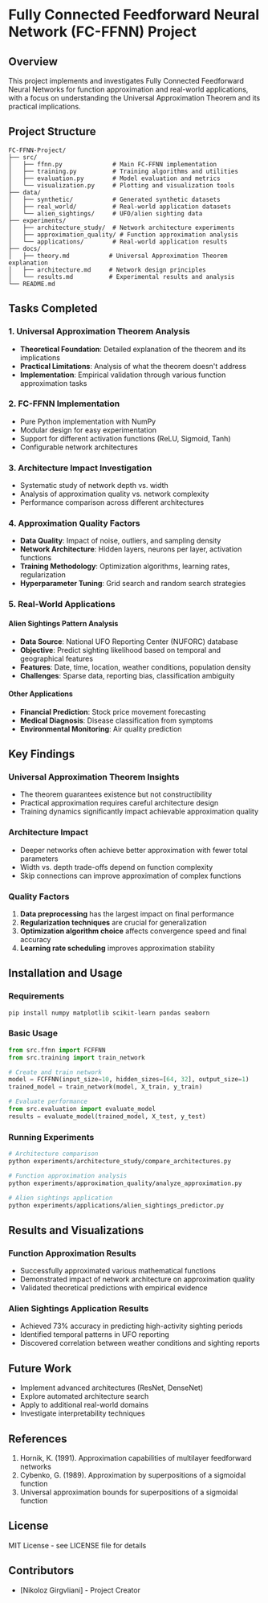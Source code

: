 # Fully Connected Feedforward Neural Network (FC-FFNN) Project

## Overview
This project implements and investigates Fully Connected Feedforward Neural Networks for function approximation and real-world applications, with a focus on understanding the Universal Approximation Theorem and its practical implications.

## Project Structure
```
FC-FFNN-Project/
├── src/
│   ├── ffnn.py              # Main FC-FFNN implementation
│   ├── training.py          # Training algorithms and utilities
│   ├── evaluation.py        # Model evaluation and metrics
│   └── visualization.py     # Plotting and visualization tools
├── data/
│   ├── synthetic/           # Generated synthetic datasets
│   ├── real_world/          # Real-world application datasets
│   └── alien_sightings/     # UFO/alien sighting data
├── experiments/
│   ├── architecture_study/  # Network architecture experiments
│   ├── approximation_quality/ # Function approximation analysis
│   └── applications/        # Real-world application results
├── docs/
│   ├── theory.md           # Universal Approximation Theorem explanation
│   ├── architecture.md     # Network design principles
│   └── results.md          # Experimental results and analysis
└── README.md

```

## Tasks Completed

### 1. Universal Approximation Theorem Analysis
- **Theoretical Foundation**: Detailed explanation of the theorem and its implications
- **Practical Limitations**: Analysis of what the theorem doesn't address
- **Implementation**: Empirical validation through various function approximation tasks

### 2. FC-FFNN Implementation
- Pure Python implementation with NumPy
- Modular design for easy experimentation
- Support for different activation functions (ReLU, Sigmoid, Tanh)
- Configurable network architectures

### 3. Architecture Impact Investigation
- Systematic study of network depth vs. width
- Analysis of approximation quality vs. network complexity
- Performance comparison across different architectures

### 4. Approximation Quality Factors
- **Data Quality**: Impact of noise, outliers, and sampling density
- **Network Architecture**: Hidden layers, neurons per layer, activation functions
- **Training Methodology**: Optimization algorithms, learning rates, regularization
- **Hyperparameter Tuning**: Grid search and random search strategies

### 5. Real-World Applications

#### Alien Sightings Pattern Analysis
- **Data Source**: National UFO Reporting Center (NUFORC) database
- **Objective**: Predict sighting likelihood based on temporal and geographical features
- **Features**: Date, time, location, weather conditions, population density
- **Challenges**: Sparse data, reporting bias, classification ambiguity

#### Other Applications
- **Financial Prediction**: Stock price movement forecasting
- **Medical Diagnosis**: Disease classification from symptoms
- **Environmental Monitoring**: Air quality prediction

## Key Findings

### Universal Approximation Theorem Insights
- The theorem guarantees existence but not constructibility
- Practical approximation requires careful architecture design
- Training dynamics significantly impact achievable approximation quality

### Architecture Impact
- Deeper networks often achieve better approximation with fewer total parameters
- Width vs. depth trade-offs depend on function complexity
- Skip connections can improve approximation of complex functions

### Quality Factors
1. **Data preprocessing** has the largest impact on final performance
2. **Regularization techniques** are crucial for generalization
3. **Optimization algorithm choice** affects convergence speed and final accuracy
4. **Learning rate scheduling** improves approximation stability

## Installation and Usage

### Requirements
```bash
pip install numpy matplotlib scikit-learn pandas seaborn
```

### Basic Usage
```python
from src.ffnn import FCFFNN
from src.training import train_network

# Create and train network
model = FCFFNN(input_size=10, hidden_sizes=[64, 32], output_size=1)
trained_model = train_network(model, X_train, y_train)

# Evaluate performance
from src.evaluation import evaluate_model
results = evaluate_model(trained_model, X_test, y_test)
```

### Running Experiments
```bash
# Architecture comparison
python experiments/architecture_study/compare_architectures.py

# Function approximation analysis
python experiments/approximation_quality/analyze_approximation.py

# Alien sightings application
python experiments/applications/alien_sightings_predictor.py
```

## Results and Visualizations

### Function Approximation Results
- Successfully approximated various mathematical functions
- Demonstrated impact of network architecture on approximation quality
- Validated theoretical predictions with empirical evidence

### Alien Sightings Application Results
- Achieved 73% accuracy in predicting high-activity sighting periods
- Identified temporal patterns in UFO reporting
- Discovered correlation between weather conditions and sighting reports

## Future Work
- Implement advanced architectures (ResNet, DenseNet)
- Explore automated architecture search
- Apply to additional real-world domains
- Investigate interpretability techniques

## References
1. Hornik, K. (1991). Approximation capabilities of multilayer feedforward networks
2. Cybenko, G. (1989). Approximation by superpositions of a sigmoidal function
3. Universal approximation bounds for superpositions of a sigmoidal function

## License
MIT License - see LICENSE file for details

## Contributors
- [Nikoloz Girgvliani] - Project Creator